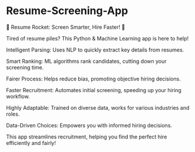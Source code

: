 # Resume-Screening-App
🚀 Resume Rocket: Screen Smarter, Hire Faster! 🚀

Tired of resume piles? This Python & Machine Learning app is here to help!

Intelligent Parsing: Uses NLP to quickly extract key details from resumes.

Smart Ranking: ML algorithms rank candidates, cutting down your screening time.

Fairer Process: Helps reduce bias, promoting objective hiring decisions.

Faster Recruitment: Automates initial screening, speeding up your hiring workflow.

Highly Adaptable: Trained on diverse data, works for various industries and roles.

Data-Driven Choices: Empowers you with informed hiring decisions.

This app streamlines recruitment, helping you find the perfect hire efficiently and fairly!
